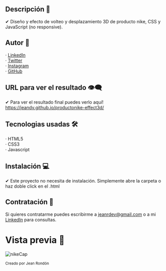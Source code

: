 ## Descripción 💬

✔ Diseño y efecto de volteo y desplazamiento 3D de producto nike, CSS y JavaScript (no responsive).
  
## Autor 🤠

· [LinkedIn](https://www.linkedin.com/in/jeandv/) <br>
· [Twitter](https://www.twitter.com/r4yb4/) <br>
· [Instagram](https://www.instagram.com/jnxrn/) <br>
· [GitHub](https://github.com/jeandv/) 

## URL para ver el resultado 👁‍🗨

✔ Para ver el resultado final puedes verlo aquí! https://jeandv.github.io/productonike-effect3d/

## Tecnologias usadas 🛠️

· HTML5 <br>
· CSS3 <br>
· Javascript <br>

## Instalación 💻

✔ Este proyecto no necesita de instalación. Simplemente abre la carpeta o haz doble click en el .html

## Contratación 📧

Si quieres contratarme puedes escribirme a jeanrdev@gmail.com o a mi [LinkedIn](https://www.linkedin.com/in/jeandv/) para consultas.

# Vista previa 🔎

![nikeCap](https://user-images.githubusercontent.com/90219458/153733905-0017a3a5-fb47-4141-af68-ef2039a714f1.PNG)

<small>Creado por Jean Rondón</small>
